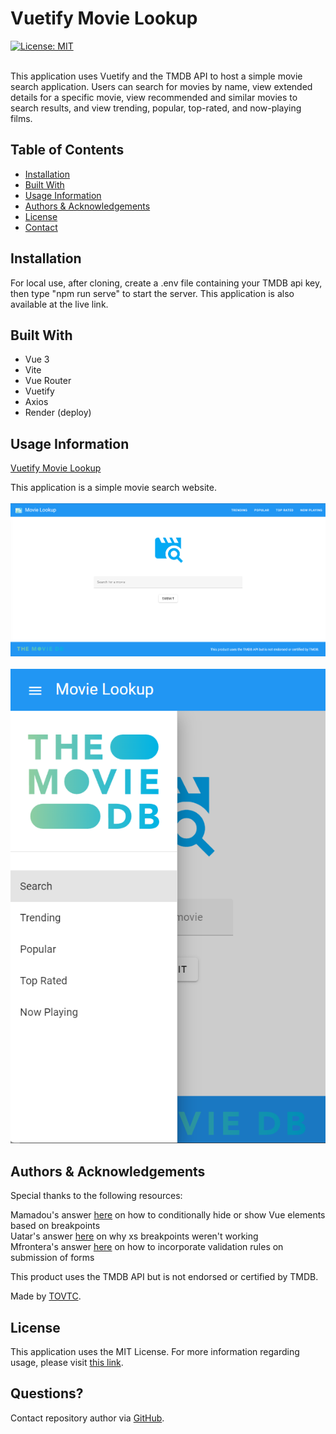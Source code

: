 
  # Vuetify Movie Lookup
  [![License: MIT](https://img.shields.io/badge/License-MIT-yellow.svg)](https://opensource.org/licenses/MIT)</br></br>
    
  This application uses Vuetify and the TMDB API to host a simple movie search application. Users can search for movies by name, view extended details for a specific movie, view recommended and similar movies to search results, and view trending, popular, top-rated, and now-playing films.
  
  ## Table of Contents
  
  * [Installation](#installation)
  * [Built With](#built)
  * [Usage Information](#usage)
  * [Authors & Acknowledgements](#credits)
  * [License](#license)
  * [Contact](#questions)
  
  ## Installation<a name="installation"></a>
  For local use, after cloning, create a .env file containing your TMDB api key, then type "npm run serve" to start the server. This application is also available at the live link.

  ## Built With<a name="built"></a>
  * Vue 3
  * Vite
  * Vue Router
  * Vuetify
  * Axios
  * Render (deploy)
  
  ## Usage Information<a name="usage"></a>
  [Vuetify Movie Lookup](https://vuetify-movie-lookup.onrender.com/)</br>
    
  This application is a simple movie search website.</br>
  </br>![Vuetify Movie Lookup](./src/assets/vuetify-movie-lookup-wide.png "Vuetify Movie Lookup")</br>
  </br>![Vuetify Movie Lookup](./src/assets/vuetify-movie-lookup-narrow.png "Vuetify Movie Lookup")</br>
    
  ## Authors & Acknowledgements<a name="credits"></a>
  Special thanks to the following resources:

  Mamadou's answer [here](https://stackoverflow.com/questions/62561821/how-to-hide-menu-items-based-on-vuetify-breakpoint) on how to conditionally hide or show Vue elements based on breakpoints</br>
  Uatar's answer [here](https://stackoverflow.com/questions/59255192/breakpoints-not-working-correctly-for-xs-in-vuetify) on why xs breakpoints weren't working</br>
  Mfrontera's answer [here](https://stackoverflow.com/questions/76212493/vuetify-3-v-form-submitting-even-if-not-valid) on how to incorporate validation rules on submission of forms</br>

  This product uses the TMDB API but is not endorsed or certified by TMDB.
  
  Made by [TOVTC](https://github.com/TOVTC).
  
  ## License<a name="license"></a>
  This application uses the MIT License. For more information regarding usage, please visit [this link](https://opensource.org/licenses/MIT).

  ## Questions?<a name="questions"></a>
  Contact repository author via [GitHub](https://github.com/TOVTC).</br>
